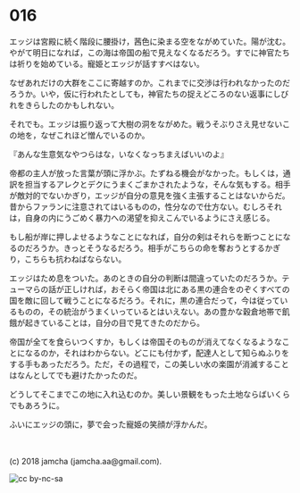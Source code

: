 # 016

エッジは宮殿に続く階段に腰掛け，茜色に染まる空をながめていた。陽が沈む。やがて明日になれば，この海は帝国の船で見えなくなるだろう。すでに神官たちは祈りを始めている。寵姫とエッジが話すすべはない。  

なぜあれだけの大群をここに寄越すのか。これまでに交渉は行われなかったのだろうか。いや，仮に行われたとしても，神官たちの捉えどころのない返事にしびれをきらしたのかもしれない。  

それでも。エッジは振り返って大樹の洞をながめた。戦うそぶりさえ見せないこの地を，なぜこれほど憎んでいるのか。  

『あんな生意気なやつらはな，いなくなっちまえばいいのよ』  

帝都の主人が放った言葉が頭に浮かぶ。たずねる機会がなかった。もしくは，通訳を担当するアレクとデクにうまくごまかされたような，そんな気もする。相手が敵対的でないかぎり，エッジが自分の意見を強く主張することはないからだ。昔からファランに注意されてはいるものの，性分なので仕方ない。むしろそれは，自身の内にうごめく暴力への渇望を抑えこんでいるようにさえ感じる。  

もし船が岸に押しよせるようなことになれば，自分の剣はそれらを断つことになるのだろうか。きっとそうなるだろう。相手がこちらの命を奪おうとするかぎり，こちらも抗わねばならない。  

エッジはため息をついた。あのときの自分の判断は間違っていたのだろうか。テューマらの話が正しければ，おそらく帝国は北にある黒の連合をのぞくすべての国を敵に回して戦うことになるだろう。それに，黒の連合だって，今は従っているものの，その統治がうまくいっているとはいえない。あの豊かな穀倉地帯で飢餓が起きていることは，自分の目で見てきたのだから。  

帝国が全てを食らいつくすか，もしくは帝国そのものが消えてなくなるようなことになるのか，それはわからない。どこにも付かず，配達人として知らぬふりをする手もあっただろう。ただ，その過程で，この美しい水の楽園が消滅することはなんとしてでも避けたかったのだ。  

どうしてそこまでこの地に入れ込むのか。美しい景観をもった土地ならばいくらでもあろうに。  

ふいにエッジの頭に，夢で会った寵姫の笑顔が浮かんだ。  

<br>  
<br>  
(c) 2018 jamcha (jamcha.aa@gmail.com).  

![cc by-nc-sa](http://i.creativecommons.org/l/by-nc-sa/4.0/88x31.png)

